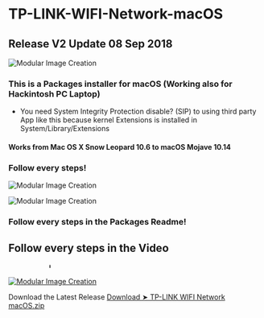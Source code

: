 # TP-LINK-WIFI-Network-macOS


## Release V2 Update 08 Sep 2018 


![Modular Image Creation](https://i62.servimg.com/u/f62/18/50/18/69/18020110.png)

### This is a Packages installer for macOS (Working also for Hackintosh PC Laptop)
- You need System Integrity Protection disable? (SIP) to using third party App like this because kernel Extensions is installed in System/Library/Extensions

#### Works from Mac OS X Snow Leopard 10.6 to macOS Mojave 10.14

### Follow every steps!


![Modular Image Creation](https://i25.servimg.com/u/f25/18/50/18/69/captu156.png)

![Modular Image Creation](https://i25.servimg.com/u/f25/18/50/18/69/captu155.png)

### Follow every steps in the Packages Readme!

## Follow every steps in the Video
               ⬇︎
               
[![Modular Image Creation](https://i25.servimg.com/u/f25/18/50/18/69/mojave12.png)](https://www.youtube.com/watch?v=eCrspCSJ3_8)

Download the Latest Release [Download ➤ TP-LINK WIFI Network macOS.zip](https://github.com/chris1111/TP-LINK-WIFI-Network-macOS/releases/tag/V2)
